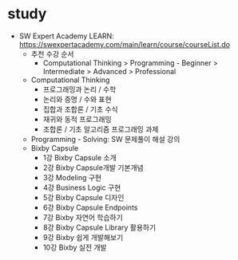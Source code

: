# study
- SW Expert Academy LEARN: https://swexpertacademy.com/main/learn/course/courseList.do
  - 추천 수강 순서
    - Computational Thinking > Programming - Beginner > Intermediate > Advanced > Professional
  - Computational Thinking
    - 프로그래밍과 논리 / 수학
    - 논리와 증명 / 수와 표현
    - 집합과 조합론 / 기초 수식
    - 재귀와 동적 프로그래밍
    - 조합론 / 기초 알고리즘 프로그래밍 과제
  - Programming - Solving: SW 문제풀이 해설 강의
  - Bixby Capsule
    - 1강 Bixby Capsule 소개
    - 2강 Bixby Capsule개발 기본개념
    - 3강 Modeling 구현
    - 4강 Business Logic 구현
    - 5강 Bixby Capsule 디자인
    - 6강 Bixby Capsule Endpoints
    - 7강 Bixby 자연어 학습하기
    - 8강 Bixby Capsule Library 활용하기
    - 9강 Bixby 쉽게 개발해보기
    - 10강 Bixby 실전 개발
